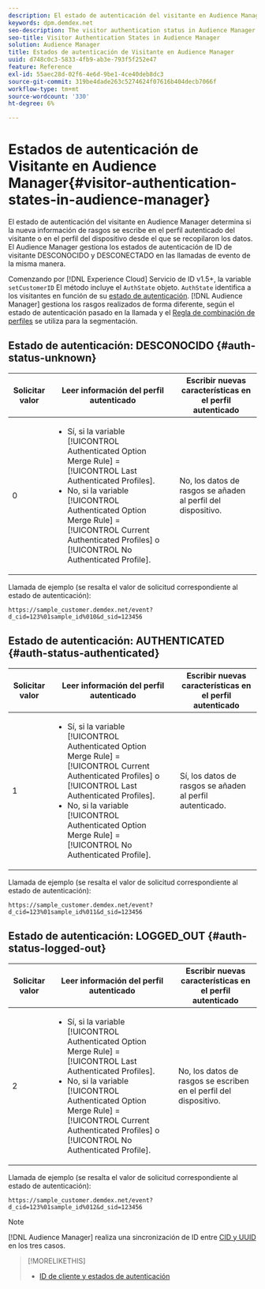```yaml
---
description: El estado de autenticación del visitante en Audience Manager determina si la nueva información de rasgos se escribe en el perfil autenticado del visitante o en el perfil del dispositivo desde el que se recopilaron los datos. El Audience Manager gestiona los estados de autenticación de ID de visitante DESCONOCIDO y DESCONECTADO en las llamadas de evento de la misma manera.
keywords: dpm.demdex.net
seo-description: The visitor authentication status in Audience Manager determines if the new trait information is written to the visitor's authenticated profile or to the device profile, where the data was collected from. Audience Manager handles the visitor ID authentication statuses UNKNOWN and LOGGED_OUT in event calls in the same way.
seo-title: Visitor Authentication States in Audience Manager
solution: Audience Manager
title: Estados de autenticación de Visitante en Audience Manager
uuid: d748c0c3-5833-4fb9-ab3e-793f5f252e47
feature: Reference
exl-id: 55aec28d-02f6-4e6d-9be1-4ce40deb8dc3
source-git-commit: 319be4dade263c5274624f07616b404decb7066f
workflow-type: tm+mt
source-wordcount: '330'
ht-degree: 6%

---
```


# Estados de autenticación de Visitante en Audience Manager{#visitor-authentication-states-in-audience-manager}

El estado de autenticación del visitante en Audience Manager determina si la nueva información de rasgos se escribe en el perfil autenticado del visitante o en el perfil del dispositivo desde el que se recopilaron los datos. El Audience Manager gestiona los estados de autenticación de ID de visitante DESCONOCIDO y DESCONECTADO en las llamadas de evento de la misma manera.

Comenzando por [!DNL Experience Cloud] Servicio de ID v1.5+, la variable `setCustomerID` El método incluye el `AuthState` objeto. `AuthState` identifica a los visitantes en función de su [estado de autenticación](https://experienceleague.adobe.com/docs/id-service/using/reference/authenticated-state.html). [!DNL Audience Manager] gestiona los rasgos realizados de forma diferente, según el estado de autenticación pasado en la llamada y el [Regla de combinación de perfiles](../features/profile-merge-rules/merge-rules-dashboard.md) se utiliza para la segmentación.

## Estado de autenticación: DESCONOCIDO {#auth-status-unknown}

| Solicitar valor | Leer información del perfil autenticado | Escribir nuevas características en el perfil autenticado |
|---|---|---|
| 0 | <ul><li>Sí, si la variable [!UICONTROL Authenticated Option Merge Rule] = [!UICONTROL Last Authenticated Profiles].</li><li>No, si la variable [!UICONTROL Authenticated Option Merge Rule] = [!UICONTROL Current Authenticated Profiles] o [!UICONTROL No Authenticated Profile].</li></ul> | No, los datos de rasgos se añaden al perfil del dispositivo. |

Llamada de ejemplo (se resalta el valor de solicitud correspondiente al estado de autenticación):

`https://sample_customer.demdex.net/event?d_cid=123%01sample_id%010&d_sid=123456`

## Estado de autenticación: AUTHENTICATED {#auth-status-authenticated}

| Solicitar valor | Leer información del perfil autenticado | Escribir nuevas características en el perfil autenticado |
|---|---|---|
| 1 | <ul><li>Sí, si la variable [!UICONTROL Authenticated Option Merge Rule] = [!UICONTROL Current Authenticated Profiles] o [!UICONTROL Last Authenticated Profiles].</li><li>No, si la variable [!UICONTROL Authenticated Option Merge Rule] = [!UICONTROL No Authenticated Profile].</li></ul> | Sí, los datos de rasgos se añaden al perfil autenticado. |

Llamada de ejemplo (se resalta el valor de solicitud correspondiente al estado de autenticación):

`https://sample_customer.demdex.net/event?d_cid=123%01sample_id%011&d_sid=123456`

## Estado de autenticación: LOGGED_OUT {#auth-status-logged-out}

| Solicitar valor | Leer información del perfil autenticado | Escribir nuevas características en el perfil autenticado |
|---|---|---|
| 2 | <ul><li>Sí, si la variable [!UICONTROL Authenticated Option Merge Rule] = [!UICONTROL Last Authenticated Profiles].</li><li>No, si la variable [!UICONTROL Authenticated Option Merge Rule] = [!UICONTROL Current Authenticated Profiles] o [!UICONTROL No Authenticated Profile].</li></ul> | No, los datos de rasgos se escriben en el perfil del dispositivo. |

Llamada de ejemplo (se resalta el valor de solicitud correspondiente al estado de autenticación):

`https://sample_customer.demdex.net/event?d_cid=123%01sample_id%012&d_sid=123456`

>[!NOTE]
>
>[!DNL Audience Manager] realiza una sincronización de ID entre [CID y UUID](../reference/ids-in-aam.md) en los tres casos.

>[!MORELIKETHIS]
>
>* [ID de cliente y estados de autenticación](https://experienceleague.adobe.com/docs/id-service/using/reference/authenticated-state.html)

